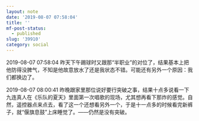 ```yaml
---
layout: note
date: '2019-08-07 07:58:04'
title: ''
mf-post-status:
  - published
slug: '39910'
category: social
---
```

2019-08-07 07:58:04 昨天下午踢球时又跟那“半职业”的对位了，结果基本上把他防得没脾气，不知是他故意放水了还是我状态不错。可能还有另外一个原因：我们都换边了。

2019-08-07 08:00:41 昨晚跟家里那位说好要行突破之事，结果十点多说看一下九连真人在《乐队的夏天》里面第一次唱歌的现场，尤其想再看下那炸的感觉。自然，遥控器点来点去，看了这一个还想看另外一个，于是十一点多的时候看完新裤子，就“偃旗息鼓”上床睡觉了。——仍然是没有突破。